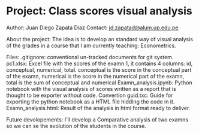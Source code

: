 # Project: Class scores visual analysis
Author: Juan Diego Zapata Diaz
Contact: jd.zapatad@alum.up.edu.pe

About the project: 
The idea is to develop an standard way of visual analysis of the grades in a course that I am currently teaching: Econometrics. 

Files: 
.gitignore: conventional un-tracked documents for git system. 
pc1.xlsx: Excel file with the scores of the examn 1, it contains 4 columns: id, conceptual, numerical, total. conceptual is the score in the conceptual part of the examn, numerical is the score in the numerical part of the examn, total is the sum of conceptual and numerical
Examn_analysis.ipynb: Python notebook with the visual analysis of scores written as a report that is thought to be exporter without code.
Convertion guid.txc: Guide for exporting the python notebook as a HTML file hidding the code in it. 
Examn_analysis.html: Result of the analysis in html format ready to deliver. 


Future devolopements: 
I'll develop a Comparative analysis of two examns so we can se the evolution of the students in the course.
